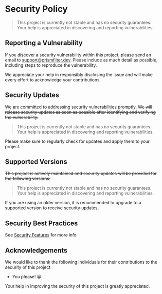# Security Policy

> This project is currently not stable and has no security guarantees. Your help is appreciated in discovering and reporting vulnerabilities.

## Reporting a Vulnerability

If you discover a security vulnerability within this project, please send an email to [support@prismfilter.dev](mailto:support@prismfilter.dev). Please include as much detail as possible, including steps to reproduce the vulnerability.

We appreciate your help in responsibly disclosing the issue and will make every effort to acknowledge your contributions.

## Security Updates

We are committed to addressing security vulnerabilities promptly. ~~We will release security updates as soon as possible after identifying and verifying the vulnerability.~~

> This project is currently not stable and has no security guarantees. Your help is appreciated in discovering and reporting vulnerabilities.

Please make sure to regularly check for updates and apply them to your project.

## Supported Versions

~~This project is actively maintained and security updates will be provided for the following versions:~~

> This project is currently not stable and has no security guarantees. Your help is appreciated in discovering and reporting vulnerabilities.

If you are using an older version, it is recommended to upgrade to a supported version to receive security updates.

## Security Best Practices

See [Security Features](docs/security-features.md) for more info.

## Acknowledgements

We would like to thank the following individuals for their contributions to the security of this project:

- You please! :grinning:

Your help in improving the security of this project is greatly appreciated.
